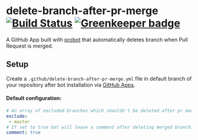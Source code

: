 # delete-branch-after-pr-merge [![Build Status](https://travis-ci.com/tplk/delete-branch-after-pr-merge.svg?branch=master)](https://travis-ci.com/tplk/delete-branch-after-pr-merge) [![Greenkeeper badge](https://badges.greenkeeper.io/tplk/delete-branch-after-pr-merge.svg)](https://greenkeeper.io/)
A GitHub App built with [probot](https://github.com/probot/probot)
that automatically deletes branch when Pull Request is merged.

## Setup
Create a `.github/delete-branch-after-pr-merge.yml` file
in default branch of your repository after bot installation via
[GitHub Apps](https://github.com/apps/delete-branch-after-pr-merge).

#### Default configuration:
```yaml
# An array of excluded branches which shouldn't be deleted after pr merge.
exclude:
 - master
# If set to true bot will leave a comment after deleting merged branch.
comment: true
```
